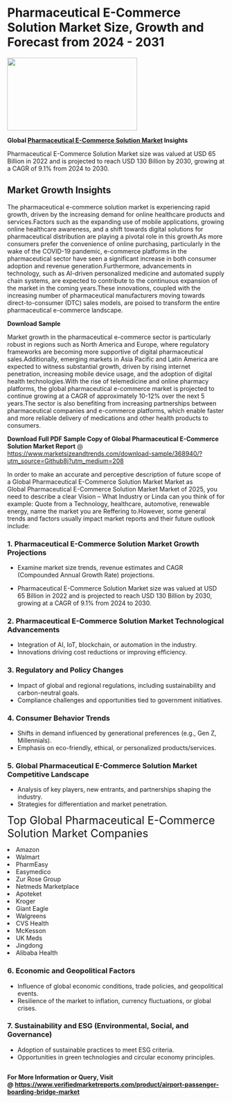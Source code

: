 <H1>Pharmaceutical E-Commerce Solution Market Size, Growth and Forecast from 2024 - 2031</H1><img class="aligncenter size-medium wp-image-584254" src="https://thirdeyenews.in/wp-content/uploads/2024/09/Global-Market-Research-300x168.jpeg" alt="" width="300" height="168" /><p><strong>Global&nbsp;<a href="https://www.marketsizeandtrends.com/download-sample/368940/?utm_source=Github8j?utm_medium=208">Pharmaceutical E-Commerce Solution Market</a> Insights</strong></p><p>Pharmaceutical E-Commerce Solution Market size was valued at USD 65 Billion in 2022 and is projected to reach USD 130 Billion by 2030, growing at a CAGR of 9.1% from 2024 to 2030.</p><p><h2>Market Growth Insights</h2> <p>The pharmaceutical e-commerce solution market is experiencing rapid growth, driven by the increasing demand for online healthcare products and services.Factors such as the expanding use of mobile applications, growing online healthcare awareness, and a shift towards digital solutions for pharmaceutical distribution are playing a pivotal role in this growth.As more consumers prefer the convenience of online purchasing, particularly in the wake of the COVID-19 pandemic, e-commerce platforms in the pharmaceutical sector have seen a significant increase in both consumer adoption and revenue generation.Furthermore, advancements in technology, such as AI-driven personalized medicine and automated supply chain systems, are expected to contribute to the continuous expansion of the market in the coming years.These innovations, coupled with the increasing number of pharmaceutical manufacturers moving towards direct-to-consumer (DTC) sales models, are poised to transform the entire pharmaceutical e-commerce landscape.</p> <p><strong>Download Sample</strong></p> <p>Market growth in the pharmaceutical e-commerce sector is particularly robust in regions such as North America and Europe, where regulatory frameworks are becoming more supportive of digital pharmaceutical sales.Additionally, emerging markets in Asia Pacific and Latin America are expected to witness substantial growth, driven by rising internet penetration, increasing mobile device usage, and the adoption of digital health technologies.With the rise of telemedicine and online pharmacy platforms, the global pharmaceutical e-commerce market is projected to continue growing at a CAGR of approximately 10-12% over the next 5 years.The sector is also benefiting from increasing partnerships between pharmaceutical companies and e-commerce platforms, which enable faster and more reliable delivery of medications and other health products to consumers.<p><span class=""><strong>Download Full PDF Sample Copy of Global Pharmaceutical E-Commerce Solution Market Report</strong> @ <a href="https://www.marketsizeandtrends.com/download-sample/368940/?utm_source=Github8j?utm_medium=208" target="_blank">https://www.marketsizeandtrends.com/download-sample/368940/?utm_source=Github8j?utm_medium=208</a></span></p><p>In order to make an accurate and perceptive description of future scope of a Global&nbsp;Pharmaceutical E-Commerce Solution Market Market as Global&nbsp;Pharmaceutical E-Commerce Solution Market Market of 2025, you need to describe a clear Vision &ndash; What Industry or Linda can you think of for example: Quote from a Technology, healthcare, automotive, renewable energy, name the market you are Reffering to.However, some general trends and factors usually impact market reports and their future outlook include:</p><h3>1.&nbsp;<strong>Pharmaceutical E-Commerce Solution Market Growth Projections</strong></h3><ul><li>Examine market size trends, revenue estimates and CAGR (Compounded Annual Growth Rate) projections.</li><li><p>Pharmaceutical E-Commerce Solution Market size was valued at USD 65 Billion in 2022 and is projected to reach USD 130 Billion by 2030, growing at a CAGR of 9.1% from 2024 to 2030.</p></li></ul><h3>2.&nbsp;<strong>Pharmaceutical E-Commerce Solution Market Technological Advancements</strong></h3><ul><li>Integration of AI, IoT, blockchain, or automation in the industry.</li><li>Innovations driving cost reductions or improving efficiency.</li></ul><h3>3.&nbsp;<strong>Regulatory and Policy Changes</strong></h3><ul><li>Impact of global and regional regulations, including sustainability and carbon-neutral goals.</li><li>Compliance challenges and opportunities tied to government initiatives.</li></ul><h3>4.&nbsp;<strong>Consumer Behavior Trends</strong></h3><ul><li>Shifts in demand influenced by generational preferences (e.g., Gen Z, Millennials).</li><li>Emphasis on eco-friendly, ethical, or personalized products/services.</li></ul><h3>5.&nbsp;<strong>Global Pharmaceutical E-Commerce Solution Market Competitive Landscape</strong></h3><ul><li>Analysis of key players, new entrants, and partnerships shaping the industry.</li><li>Strategies for differentiation and market penetration.</li></ul><p data-pm-slice="1 1 []"><span style="color: inherit; font-family: inherit; font-size: 25px;">Top Global Pharmaceutical E-Commerce Solution Market Companies</span></p><div class="" data-test-id=""><p><li>Amazon</li><li> Walmart</li><li> PharmEasy</li><li> Easymedico</li><li> Zur Rose Group</li><li> Netmeds Marketplace</li><li> Apoteket</li><li> Kroger</li><li> Giant Eagle</li><li> Walgreens</li><li> CVS Health</li><li> McKesson</li><li> UK Meds</li><li> Jingdong</li><li> Alibaba Health</li></p></div><h3>6.&nbsp;<strong>Economic and Geopolitical Factors</strong></h3><ul><li>Influence of global economic conditions, trade policies, and geopolitical events.</li><li>Resilience of the market to inflation, currency fluctuations, or global crises.</li></ul><h3>7.&nbsp;<strong>Sustainability and ESG (Environmental, Social, and Governance)</strong></h3><ul><li>Adoption of sustainable practices to meet ESG criteria.</li><li>Opportunities in green technologies and circular economy principles.</li></ul><h2><strong style="font-size: 14px;">For More Information or Query, Visit @&nbsp;</strong><a style="background-color: #ffffff; font-size: 14px;" href="https://www.marketsizeandtrends.com/report/pharmaceutical-e-commerce-solution-market/" target="_blank">https://www.verifiedmarketreports.com/product/airport-passenger-boarding-bridge-market</a></h2>
